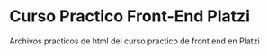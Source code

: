 # Curso Practico Front-End Platzi

Archivos practicos de html del curso practico de front end en Platzi

